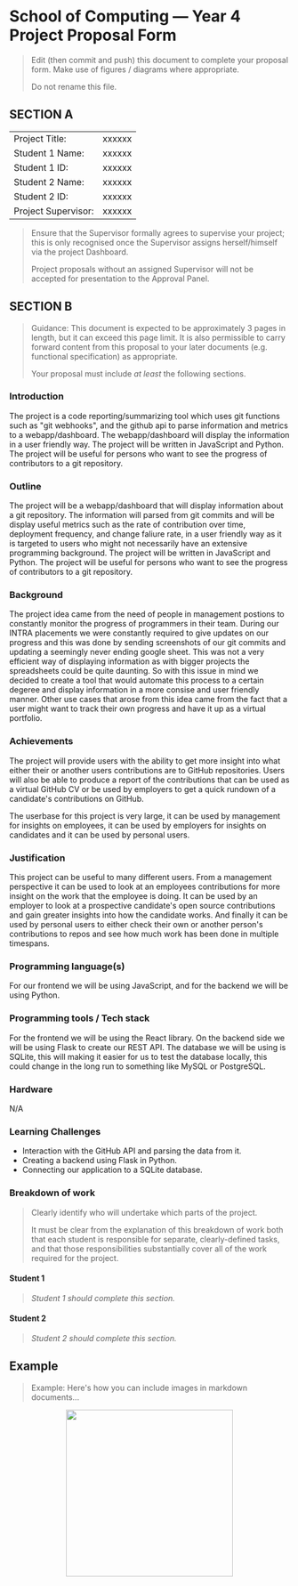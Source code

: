 # School of Computing &mdash; Year 4 Project Proposal Form

> Edit (then commit and push) this document to complete your proposal form.
> Make use of figures / diagrams where appropriate.
>
> Do not rename this file.

## SECTION A

|                     |                   |
|---------------------|-------------------|
|Project Title:       | xxxxxx            |
|Student 1 Name:      | xxxxxx            |
|Student 1 ID:        | xxxxxx            |
|Student 2 Name:      | xxxxxx            |
|Student 2 ID:        | xxxxxx            |
|Project Supervisor:  | xxxxxx            |

> Ensure that the Supervisor formally agrees to supervise your project; this is only recognised once the
> Supervisor assigns herself/himself via the project Dashboard.
>
> Project proposals without an assigned
> Supervisor will not be accepted for presentation to the Approval Panel.

## SECTION B

> Guidance: This document is expected to be approximately 3 pages in length, but it can exceed this page limit.
> It is also permissible to carry forward content from this proposal to your later documents (e.g. functional
> specification) as appropriate.
>
> Your proposal must include *at least* the following sections.


### Introduction

The project is a code reporting/summarizing tool which uses git functions such as "git webhooks", and the github api to parse information and metrics to a webapp/dashboard. The webapp/dashboard will display the information in a user friendly way. The project will be written in JavaScript and Python. The project will be useful for persons who want to see the progress of contributors to a git repository.

### Outline

The project will be a webapp/dashboard that will display information about a git repository. The information will parsed from git commits and will be display useful metrics such as the rate of contribution over time, deployment frequency, and change faliure rate, in a user friendly way as it is targeted to users who might not necessarily have an extensive programming background. The project will be written in JavaScript and Python. The project will be useful for persons who want to see the progress of contributors to a git repository.

### Background

The project idea came from the need of people in management postions to constantly monitor the progress of programmers in their team. During our INTRA placements we were constantly required to give updates on our progress and this was done by sending screenshots of our git commits and updating a seemingly never ending google sheet. This was not a very efficient way of displaying information as with bigger projects the spreadsheets could be quite daunting. So with this issue in mind we decided to create a tool that would automate this process to a certain degeree and display information in a more consise and user friendly manner. Other use cases that arose from this idea came from the fact that a user might want to track their own progress and have it up as a virtual portfolio.

### Achievements

<!-- > What functions will the project provide? Who will the users be? -->
The project will provide users with the ability to get more insight into what either their or another users contributions are to GitHub repositories. Users will also be able to produce a report of the contributions that can be used as a virtual GitHub CV or be used by employers to get a quick rundown of a candidate's contributions on GitHub.

The userbase for this project is very large, it can be used by management for insights on employees, it can be used by employers for insights on candidates and it can be used by personal users.


### Justification

<!-- > Why/when/where/how will it be useful? -->
This project can be useful to many different users. From a management perspective it can be used to look at an employees contributions for more insight on the work that the employee is doing. It can be used by an employer to look at a prospective candidate's open source contributions and gain greater insights into how the candidate works. And finally it can be used by personal users to either check their own or another person's contributions to repos and see how much work has been done in multiple timespans.

### Programming language(s)

<!-- > List the proposed language(s) to be used. -->

For our frontend we will be using JavaScript, and for the backend we will be using Python.

### Programming tools / Tech stack

<!-- > Describe the compiler, database, web server, etc., and any other software tools you plan to use. -->

For the frontend we will be using the React library. On the backend side we will be using Flask to create our REST API. The database we will be using is SQLite, this will making it easier for us to test the database locally, this could change in the long run to something like MySQL or PostgreSQL.

### Hardware

N/A

### Learning Challenges

<!-- > List the main new things (technologies, languages, tools, etc) that you will have to learn. -->

- Interaction with the GitHub API and parsing the data from it.
- Creating a backend using Flask in Python.
- Connecting our application to a SQLite database.

### Breakdown of work

> Clearly identify who will undertake which parts of the project.
>
> It must be clear from the explanation of this breakdown of work both that each student is responsible for
> separate, clearly-defined tasks, and that those responsibilities substantially cover all of the work required
> for the project.

#### Student 1

> *Student 1 should complete this section.*

#### Student 2

> *Student 2 should complete this section.*

## Example

> Example: Here's how you can include images in markdown documents...

<!-- Basically, just use HTML! -->

<p align="center">
  <img src="./res/cat.png" width="300px">
</p>
